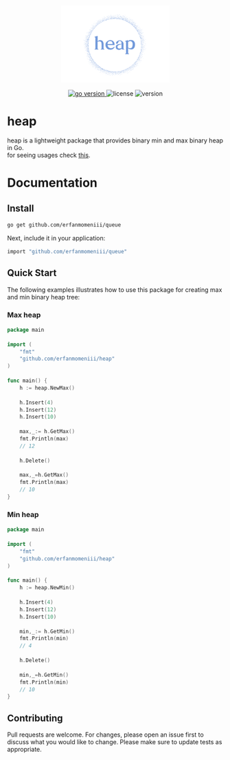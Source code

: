<p align="center">
<img src="./assets/photos/logo.png" width=50% height=50%>
</p>
<p align="center">
<a href="https://pkg.go.dev/github.com/mehditeymorian/koi/v3?tab=doc"target="_blank">
    <img src="https://img.shields.io/badge/Go-1.20+-00ADD8?style=for-the-badge&logo=go" alt="go version" />
</a>

<img src="https://img.shields.io/badge/license-MIT-magenta?style=for-the-badge&logo=none" alt="license" />
<img src="https://img.shields.io/badge/Version-1.0.0-red?style=for-the-badge&logo=none" alt="version" />
</p>

# heap
heap is a lightweight package that provides binary min and max binary heap in Go.</br> for seeing usages check [this](https://pkg.go.dev/github.com/erfanmomeniii/heap).

# Documentation

## Install

```bash
go get github.com/erfanmomeniii/queue
```   

Next, include it in your application:

```bash
import "github.com/erfanmomeniii/queue"
``` 

## Quick Start
The following examples illustrates how to use this package for creating max and min binary heap tree:

### Max heap
```go
package main

import (
	"fmt"
	"github.com/erfanmomeniii/heap"
)

func main() {
	h := heap.NewMax()

	h.Insert(4)
	h.Insert(12)
	h.Insert(10)
	
	max,_:= h.GetMax()
	fmt.Println(max)
	// 12
	
	h.Delete()
	
	max,_=h.GetMax()
	fmt.Println(max)
	// 10
}
```

### Min heap 
```go
package main

import (
	"fmt"
	"github.com/erfanmomeniii/heap"
)

func main() {
	h := heap.NewMin()

	h.Insert(4)
	h.Insert(12)
	h.Insert(10)
	
	min,_:= h.GetMin()
	fmt.Println(min)
	// 4
	
	h.Delete()
	
	min,_=h.GetMin()
	fmt.Println(min)
	// 10
}
```

## Contributing
Pull requests are welcome. For changes, please open an issue first to discuss what you would like to change.
Please make sure to update tests as appropriate.
